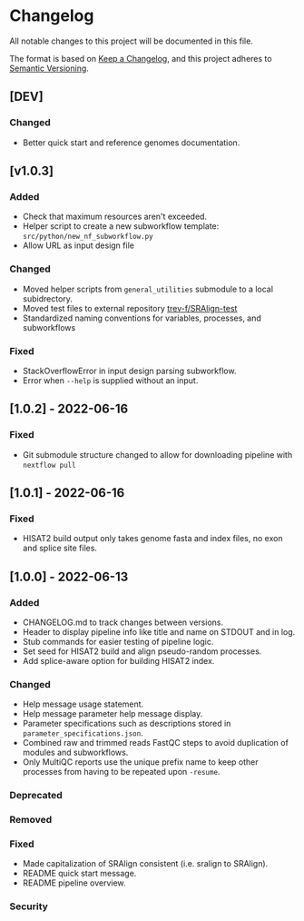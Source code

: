 # Changelog

All notable changes to this project will be documented in this file.

The format is based on [Keep a Changelog](https://keepachangelog.com/en/1.0.0/),
and this project adheres to [Semantic Versioning](https://semver.org/spec/v2.0.0.html).

## [DEV]

### Changed

- Better quick start and reference genomes documentation.

## [v1.0.3]

### Added

- Check that maximum resources aren't exceeded.
- Helper script to create a new subworkflow template: `src/python/new_nf_subworkflow.py`
- Allow URL as input design file

### Changed

- Moved helper scripts from `general_utilities` submodule to a local subidrectory.
- Moved test files to external repository [trev-f/SRAlign-test](https://github.com/trev-f/SRAlign-test)
- Standardized naming conventions for variables, processes, and subworkflows

### Fixed

- StackOverflowError in input design parsing subworkflow.
- Error when `--help` is supplied without an input.

## [1.0.2] - 2022-06-16

### Fixed

- Git submodule structure changed to allow for downloading pipeline with `nextflow pull`

## [1.0.1] - 2022-06-16

### Fixed

- HISAT2 build output only takes genome fasta and index files, no exon and splice site files.

## [1.0.0] - 2022-06-13

### Added

- CHANGELOG.md to track changes between versions.
- Header to display pipeline info like title and name on STDOUT and in log.
- Stub commands for easier testing of pipeline logic.
- Set seed for HISAT2 build and align pseudo-random processes.
- Add splice-aware option for building HISAT2 index.

### Changed

- Help message usage statement.
- Help message parameter help message display.
- Parameter specifications such as descriptions stored in `parameter_specifications.json`.
- Combined raw and trimmed reads FastQC steps to avoid duplication of modules and subworkflows.
- Only MultiQC reports use the unique prefix name to keep other processes from having to be repeated upon `-resume`.

### Deprecated

### Removed

### Fixed

- Made capitalization of SRAlign consistent (i.e. sralign to SRAlign).
- README quick start message.
- README pipeline overview.

### Security
